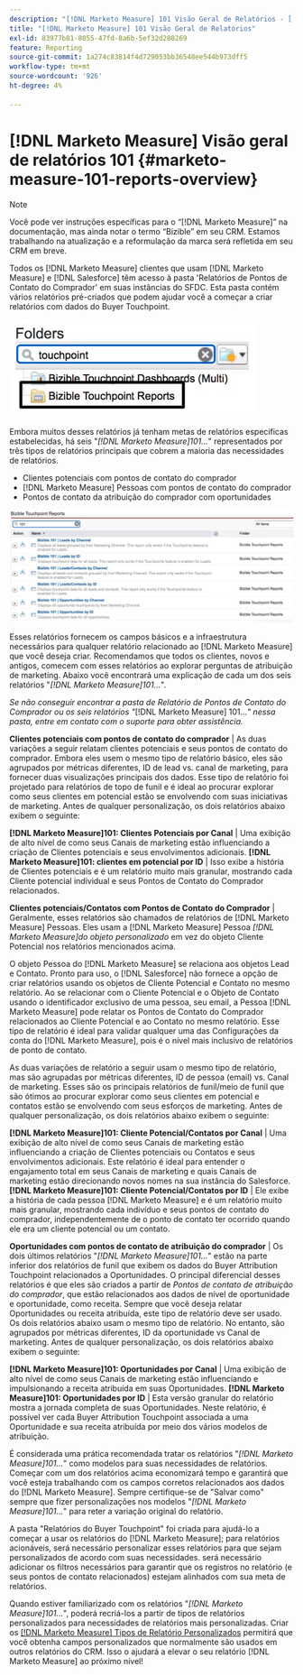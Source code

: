 ```yaml
---
description: "[!DNL Marketo Measure] 101 Visão Geral de Relatórios - [!DNL Marketo Measure]"
title: "[!DNL Marketo Measure] 101 Visão Geral de Relatórios"
exl-id: 83977b81-8055-47fd-8a6b-5ef32d280269
feature: Reporting
source-git-commit: 1a274c83814f4d729053bb36548ee544b973dff5
workflow-type: tm+mt
source-wordcount: '926'
ht-degree: 4%

---
```


# [!DNL Marketo Measure] Visão geral de relatórios 101 {#marketo-measure-101-reports-overview}

>[!NOTE]
>
>Você pode ver instruções específicas para o “[!DNL Marketo Measure]” na documentação, mas ainda notar o termo “Bizible” em seu CRM. Estamos trabalhando na atualização e a reformulação da marca será refletida em seu CRM em breve.

Todos os [!DNL Marketo Measure] clientes que usam [!DNL Marketo Measure] e [!DNL Salesforce] têm acesso à pasta &#39;Relatórios de Pontos de Contato do Comprador&#39; em suas instâncias do SFDC. Esta pasta contém vários relatórios pré-criados que podem ajudar você a começar a criar relatórios com dados do Buyer Touchpoint.

![](assets/bizible-101-reports-overview-1.png)

Embora muitos desses relatórios já tenham metas de relatórios específicas estabelecidas, há seis &quot;_[!DNL Marketo Measure]101..._&quot; representados por três tipos de relatórios principais que cobrem a maioria das necessidades de relatórios.

* Clientes potenciais com pontos de contato do comprador
* [!DNL Marketo Measure] Pessoas com pontos de contato do comprador
* Pontos de contato da atribuição do comprador com oportunidades

![](assets/bizible-101-reports-overview-2.png)

Esses relatórios fornecem os campos básicos e a infraestrutura necessários para qualquer relatório relacionado ao [!DNL Marketo Measure] que você deseja criar. Recomendamos que todos os clientes, novos e antigos, comecem com esses relatórios ao explorar perguntas de atribuição de marketing. Abaixo você encontrará uma explicação de cada um dos seis relatórios &quot;_[!DNL Marketo Measure]101..._&quot;.

_Se não conseguir encontrar a pasta de Relatório de Pontos de Contato do Comprador ou os seis relatórios &quot;_[!DNL Marketo Measure] 101..._&quot; nessa pasta, entre em contato com o suporte para obter assistência._

**Clientes potenciais com pontos de contato do comprador** | As duas variações a seguir relatam clientes potenciais e seus pontos de contato do comprador. Embora eles usem o mesmo tipo de relatório básico, eles são agrupados por métricas diferentes, ID de lead vs. canal de marketing, para fornecer duas visualizações principais dos dados. Esse tipo de relatório foi projetado para relatórios de topo de funil e é ideal ao procurar explorar como seus clientes em potencial estão se envolvendo com suas iniciativas de marketing. Antes de qualquer personalização, os dois relatórios abaixo exibem o seguinte:

**[!DNL Marketo Measure]101: Clientes Potenciais por Canal** | Uma exibição de alto nível de como seus Canais de marketing estão influenciando a criação de Clientes potenciais e seus envolvimentos adicionais.
**[!DNL Marketo Measure]101: clientes em potencial por ID** | Isso exibe a história de Clientes potenciais e é um relatório muito mais granular, mostrando cada Cliente potencial individual e seus Pontos de Contato do Comprador relacionados.

**Clientes potenciais/Contatos com Pontos de Contato do Comprador** | Geralmente, esses relatórios são chamados de relatórios de [!DNL Marketo Measure] Pessoas. Eles usam a [!DNL Marketo Measure] Pessoa _[!DNL Marketo Measure]do objeto personalizado_ em vez do objeto Cliente Potencial nos relatórios mencionados acima.

O objeto Pessoa do [!DNL Marketo Measure] se relaciona aos objetos Lead e Contato. Pronto para uso, o [!DNL Salesforce] não fornece a opção de criar relatórios usando os objetos de Cliente Potencial e Contato no mesmo relatório. Ao se relacionar com o Cliente Potencial e o Objeto de Contato usando o identificador exclusivo de uma pessoa, seu email, a Pessoa [!DNL Marketo Measure] pode relatar os Pontos de Contato do Comprador relacionados ao Cliente Potencial e ao Contato no mesmo relatório. Esse tipo de relatório é ideal para validar qualquer uma das Configurações da conta do [!DNL Marketo Measure], pois é o nível mais inclusivo de relatórios de ponto de contato.

As duas variações de relatório a seguir usam o mesmo tipo de relatório, mas são agrupadas por métricas diferentes, ID de pessoa (email) vs. Canal de marketing. Esses são os principais relatórios de funil/meio de funil que são ótimos ao procurar explorar como seus clientes em potencial e contatos estão se envolvendo com seus esforços de marketing. Antes de qualquer personalização, os dois relatórios abaixo exibem o seguinte:

**[!DNL Marketo Measure]101: Cliente Potencial/Contatos por Canal** | Uma exibição de alto nível de como seus Canais de marketing estão influenciando a criação de Clientes potenciais ou Contatos e seus envolvimentos adicionais. Este relatório é ideal para entender o engajamento total em seus Canais de marketing e quais Canais de marketing estão direcionando novos nomes na sua instância do Salesforce.
**[!DNL Marketo Measure]101: Cliente Potencial/Contatos por ID** | Ele exibe a história de cada pessoa [!DNL Marketo Measure] e é um relatório muito mais granular, mostrando cada indivíduo e seus pontos de contato do comprador, independentemente de o ponto de contato ter ocorrido quando ele era um cliente potencial ou um contato.

**Oportunidades com pontos de contato de atribuição do comprador** | Os dois últimos relatórios &quot;_[!DNL Marketo Measure]101..._&quot; estão na parte inferior dos relatórios de funil que exibem os dados do Buyer Attribution Touchpoint relacionados a Oportunidades. O principal diferencial desses relatórios é que eles são criados a partir de _Pontos de contato de atribuição do comprador_, que estão relacionados aos dados de nível de oportunidade e oportunidade, como receita. Sempre que você deseja relatar Oportunidades ou receita atribuída, este tipo de relatório deve ser usado. Os dois relatórios abaixo usam o mesmo tipo de relatório. No entanto, são agrupados por métricas diferentes, ID da oportunidade vs Canal de marketing. Antes de qualquer personalização, os dois relatórios abaixo exibem o seguinte:

**[!DNL Marketo Measure]101: Oportunidades por Canal** | Uma exibição de alto nível de como seus Canais de marketing estão influenciando e impulsionando a receita atribuída em suas Oportunidades.
**[!DNL Marketo Measure]101: Oportunidades por ID** | Esta versão granular do relatório mostra a jornada completa de suas Oportunidades. Neste relatório, é possível ver cada Buyer Attribution Touchpoint associada a uma Oportunidade e sua receita atribuída por meio dos vários modelos de atribuição.

É considerada uma prática recomendada tratar os relatórios &quot;_[!DNL Marketo Measure]101..._&quot; como modelos para suas necessidades de relatórios. Começar com um dos relatórios acima economizará tempo e garantirá que você esteja trabalhando com os campos corretos relacionados aos dados do [!DNL Marketo Measure]. Sempre certifique-se de &quot;Salvar como&quot; sempre que fizer personalizações nos modelos &quot;_[!DNL Marketo Measure]101..._&quot; para reter a variação original do relatório.

A pasta &quot;Relatórios do Buyer Touchpoint&quot; foi criada para ajudá-lo a começar a usar os relatórios do [!DNL Marketo Measure]; para relatórios acionáveis, será necessário personalizar esses relatórios para que sejam personalizados de acordo com suas necessidades. será necessário adicionar os filtros necessários para garantir que os registros no relatório (e seus pontos de contato relacionados) estejam alinhados com sua meta de relatórios.

Quando estiver familiarizado com os relatórios &quot;_[!DNL Marketo Measure]101..._&quot;, poderá recriá-los a partir de tipos de relatórios personalizados para necessidades de relatórios mais personalizadas. Criar os [[!DNL Marketo Measure] Tipos de Relatório Personalizados](/help/marketo-measure-salesforce-reporting/new-report-types/creating-custom-marketo-measure-report-types.md) permitirá que você obtenha campos personalizados que normalmente são usados em outros relatórios do CRM. Isso o ajudará a elevar o seu relatório [!DNL Marketo Measure] ao próximo nível!

